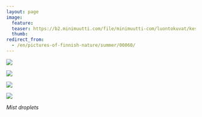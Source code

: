 ```yaml
---
layout: page
image:
  feature:
  teaser: https://b2.minimuutti.com/file/minimuutti-com/luontokuvat/kes%C3%A4/3/DS18556-245px.jpg
  thumb:
redirect_from:
  - /en/pictures-of-finnish-nature/summer/00060/
---
```


[![](https://b2.minimuutti.com/file/minimuutti-com/luontokuvat/kes%C3%A4/3/DS18552-800px.jpg)](https://dl.dropboxusercontent.com/sh/ea1wtnz7z734o12/AADV1xMKsO15J51d4jSWc2RDa/luontokuvat/kes%C3%A4/3/DS18552.jpg)

[![](https://b2.minimuutti.com/file/minimuutti-com/luontokuvat/kes%C3%A4/3/DS18550-800px.jpg)](https://dl.dropboxusercontent.com/sh/ea1wtnz7z734o12/AABW2NYRoZd-Ak4W1oc4WbWqa/luontokuvat/kes%C3%A4/3/DS18550.jpg)

[![](https://b2.minimuutti.com/file/minimuutti-com/luontokuvat/kes%C3%A4/3/DS18556-800px.jpg)](https://dl.dropboxusercontent.com/sh/ea1wtnz7z734o12/AABnCbWcvox8qQCY4TVOoNGYa/luontokuvat/kes%C3%A4/3/DS18556.jpg)

[![](https://b2.minimuutti.com/file/minimuutti-com/luontokuvat/kes%C3%A4/3/DS18562-800px.jpg)](https://dl.dropboxusercontent.com/sh/ea1wtnz7z734o12/AAA6NhgRfttz7qA3erwff-DOa/luontokuvat/kes%C3%A4/3/DS18562.jpg)

*Mist droplets*
